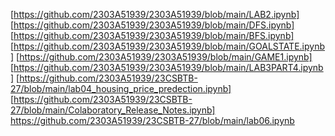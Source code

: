 [https://github.com/2303A51939/2303A51939/blob/main/LAB2.ipynb]
[https://github.com/2303A51939/2303A51939/blob/main/DFS.ipynb]
[https://github.com/2303A51939/2303A51939/blob/main/BFS.ipynb]
[https://github.com/2303A51939/2303A51939/blob/main/GOALSTATE.ipynb]
[https://github.com/2303A51939/2303A51939/blob/main/GAME1.ipynb]
[https://github.com/2303A51939/2303A51939/blob/main/LAB3PART4.ipynb]
[https://github.com/2303A51939/23CSBTB-27/blob/main/lab04_housing_price_predection.ipynb]
[https://github.com/2303A51939/23CSBTB-27/blob/main/Colaboratory_Release_Notes.ipynb]
https://github.com/2303A51939/23CSBTB-27/blob/main/lab06.ipynb
